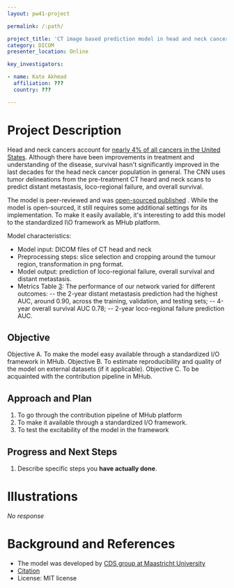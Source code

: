 ```yaml
---
layout: pw41-project

permalink: /:path/

project_title: 'CT image based prediction model in head and neck cancer: contribution to MHub'
category: DICOM
presenter_location: Online

key_investigators:

- name: Kate Akhmad
  affiliation: ???
  country: ???

---
```


# Project Description

<!-- Add a short paragraph describing the project. -->


Head and neck cancers account for [nearly 4% of all cancers in the United States](https://www.cancer.gov/types/head-and-neck/head-neck-fact-sheet#how-can-people-who-have-had-head-and-neck-cancers-reduce-their-risk-of-developing-a-second-primary-new-cancer). Although there have been improvements in treatment and understanding of the disease, survival hasn't significantly improved in the last decades for the head neck cancer population in general. The CNN uses tumor delineations from the pre-treatment CT heard and neck scans to predict distant metastasis, loco-regional failure, and overall survival.

The model is peer-reviewed and was [open-sourced published](https://github.com/MaastrichtU-CDS/hn_cnn/tree/main?tab=readme-ov-file#description) . While the model is open-sourced, it still requires some additional settings for its implementation. To make it easily available, it's interesting to add this model to the standardized I\O framework as MHub platform.

Model characteristics:
- Model input: DICOM files of CT head and neck
- Preprocessing steps: slice selection and cropping around the tumour region, transformation in png format.
- Model output: prediction of loco-regional failure, overall survival and distant metastasis.
- Metrics Table [3](https://www.nature.com/articles/s41598-023-45486-5#Tab3):
The performance of our network varied for different outcomes:
-- the 2-year distant metastasis prediction had the highest AUC, around 0.90, across the training, validation, and testing sets;
-- 4-year overall survival AUC 0.78;
-- 2-year loco-regional failure prediction AUC.




## Objective

<!-- Describe here WHAT you would like to achieve (what you will have as end result). -->


Objective A. To make the model easy available through a standardized I/O framework in MHub.
Objective B. To estimate reproducibility and quality of the model on external datasets (if it applicable).
Objective C. To be acquainted with the contribution pipeline in MHub.



## Approach and Plan

<!-- Describe here HOW you would like to achieve the objectives stated above. -->


1. To go through the contribution pipeline of MHub platform
2. To make it available through a standardized I/O framework.
3. To test the excitability of the model in the framework



## Progress and Next Steps

<!-- Update this section as you make progress, describing of what you have ACTUALLY DONE.
     If there are specific steps that you could not complete then you can describe them here, too. -->


1. Describe specific steps you **have actually done**.




# Illustrations

<!-- Add pictures and links to videos that demonstrate what has been accomplished. -->


_No response_



# Background and References

<!-- If you developed any software, include link to the source code repository.
     If possible, also add links to sample data, and to any relevant publications. -->


- The model was developed by [CDS group at Maastricht University](https://github.com/MaastrichtU-CDS/hn_cnn/tree/main?tab=readme-ov-file#description )
- [Citation](https://doi.org/10.1038/s41598-023-45486-5)
- License:  MIT license
